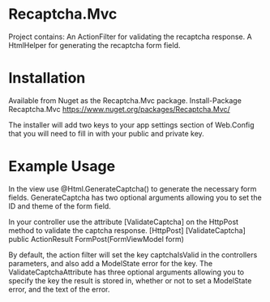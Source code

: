 Recaptcha.Mvc
=============
Project contains:
  An ActionFilter for validating the recaptcha response.
  A HtmlHelper for generating the recaptcha form field.

Installation
============
Available from Nuget as the Recaptcha.Mvc package. 
Install-Package Recaptcha.Mvc 
https://www.nuget.org/packages/Recaptcha.Mvc/

The installer will add two keys to your app settings section of Web.Config that you will need to fill in with your public and private key.
  <add key="recaptcha.privateKey" value="" />
  <add key="recaptcha.publicKey" value="" />


Example Usage
=============

In the view use @Html.GenerateCaptcha() to generate the necessary form fields.
  GenerateCaptcha has two optional arguments allowing you to set the ID and theme of the form field.

In your controller use the attribute [ValidateCaptcha] on the HttpPost method to validate the captcha response.
  [HttpPost]
  [ValidateCaptcha]
  public ActionResult FormPost(FormViewModel form)

By default, the action filter will set the key captchaIsValid in the controllers parameters, and also add a ModelState error for the key.
The ValidateCaptchaAttribute has three optional arguments allowing you to specify the key the result is stored in, whether or not to set a ModelState error, and the text of the error.
